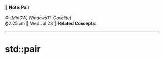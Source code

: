 #### 📝 Note: Pair 
 ♻️ (*MinGW, Windows11, Codelite*)   
 ⌚2:25 am  📆 Wed Jul 23
 🔗 **Related Concepts**:
___
# std::pair